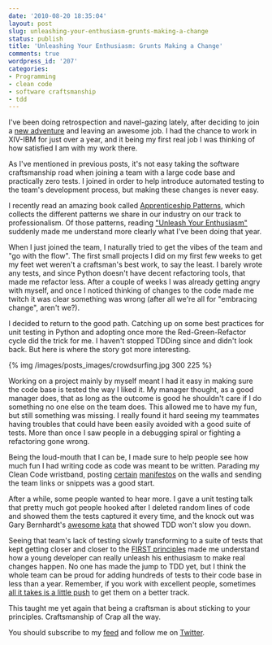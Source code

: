 ```yaml
---
date: '2010-08-20 18:35:04'
layout: post
slug: unleashing-your-enthusiasm-grunts-making-a-change
status: publish
title: 'Unleashing Your Enthusiasm: Grunts Making a Change'
comments: true
wordpress_id: '207'
categories:
- Programming
- clean code
- software craftsmanship
- tdd
---
```


I've been doing retrospection and navel-gazing lately, after deciding to join a [new adventure](https://www.billguard.com/) and leaving an awesome job. I had the chance to work in XIV-IBM for just over a year, and it being my first real job I was thinking of how satisfied I am with my work there.

As I've mentioned in previous posts, it's not easy taking the software craftsmanship road when joining a team with a large code base and practically zero tests. I joined in order to help introduce automated testing to the team's development process, but making these changes is never easy.

I recently read an amazing book called [Apprenticeship Patterns](http://www.amazon.com/gp/product/0596518382?ie=UTF8&tag=thcodu02-20&linkCode=as2&camp=1789&creative=9325&creativeASIN=0596518382)<img src="http://www.assoc-amazon.com/e/ir?t=thcodu02-20&l=as2&o=1&a=0596518382" style="width: 0; height: 0; display: none; border: none !important;">, which collects the different patterns we share in our industry on our track to professionalism. Of those patterns, reading ["Unleash Your Enthusiasm"](http://bit.ly/bSaaTF) suddenly made me understand more clearly what I've been doing that year.

When I just joined the team, I naturally tried to get the vibes of the team and "go with the flow". The first small projects I did on my first few weeks to get my feet wet weren't a craftsman's best work, to say the least. I barely wrote any tests, and since Python doesn't have decent refactoring tools, that made me refactor less. After a couple of weeks I was already getting angry with myself, and once I noticed thinking of changes to the code made me twitch it was clear something was wrong (after all we're all for "embracing change", aren't we?).

I decided to return to the good path. Catching up on some best practices for unit testing in Python and adopting once more the Red-Green-Refactor cycle did the trick for me. I haven't stopped TDDing since and didn't look back. But here is where the story got more interesting.

{% img /images/posts_images/crowdsurfing.jpg 300 225 %}

Working on a project mainly by myself meant I had it easy in making sure the code base is tested the way I liked it. My manager thought, as a good manager does, that as long as the outcome is good he shouldn't care if I do something no one else on the team does. This allowed me to have my fun, but still something was missing. I really found it hard seeing my teammates having troubles that could have been easily avoided with a good suite of tests. More than once I saw people in a debugging spiral or fighting a refactoring gone wrong.

Being the loud-mouth that I can be, I made sure to help people see how much fun I had writing code as code was meant to be written. Parading my Clean Code wristband, posting [certain](http://agilemanifesto.org/) [manifestos](http://manifesto.softwarecraftsmanship.org/) on the walls and sending the team links or snippets was a good start.

After a while, some people wanted to hear more. I gave a unit testing talk that pretty much got people hooked after I deleted random lines of code and showed them the tests captured it every time, and the knock out was Gary Bernhardt's [awesome kata](http://bit.ly/9QyUAj) that showed TDD won't slow you down.

Seeing that team's lack of testing slowly transforming to a suite of tests that kept getting closer and closer to the [FIRST principles](http://bit.ly/dgDfnr) made me understand how a young developer can really unleash his enthusiasm to make real changes happen. No one has made the jump to TDD yet, but I think the whole team can be proud for adding hundreds of tests to their code base in less than a year. Remember, if you work with excellent people, sometimes [all it takes is a little push](/2009/04/04/sometimes-all-it-takes-is-a-little-push/) to get them on a better track.

This taught me yet again that being a craftsman is about sticking to your principles. Craftsmanship of Crap all the way.

You should subscribe to my [feed](http://feeds.feedburner.com/TheCodeDump) and follow me on [Twitter](http://twitter.com/avivby).
